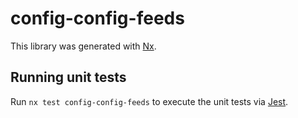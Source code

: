 # config-config-feeds

This library was generated with [Nx](https://nx.dev).

## Running unit tests

Run `nx test config-config-feeds` to execute the unit tests via [Jest](https://jestjs.io).
